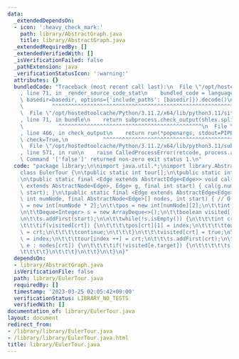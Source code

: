 ```yaml
---
data:
  _extendedDependsOn:
  - icon: ':heavy_check_mark:'
    path: library/AbstractGraph.java
    title: library/AbstractGraph.java
  _extendedRequiredBy: []
  _extendedVerifiedWith: []
  _isVerificationFailed: false
  _pathExtension: java
  _verificationStatusIcon: ':warning:'
  attributes: {}
  bundledCode: "Traceback (most recent call last):\n  File \"/opt/hostedtoolcache/Python/3.11.2/x64/lib/python3.11/site-packages/onlinejudge_verify/documentation/build.py\"\
    , line 71, in _render_source_code_stat\n    bundled_code = language.bundle(stat.path,\
    \ basedir=basedir, options={'include_paths': [basedir]}).decode()\n          \
    \         ^^^^^^^^^^^^^^^^^^^^^^^^^^^^^^^^^^^^^^^^^^^^^^^^^^^^^^^^^^^^^^^^^^^^^^^^^^^^^^^^^\n\
    \  File \"/opt/hostedtoolcache/Python/3.11.2/x64/lib/python3.11/site-packages/onlinejudge_verify/languages/user_defined.py\"\
    , line 71, in bundle\n    return subprocess.check_output(shlex.split(command))\n\
    \           ^^^^^^^^^^^^^^^^^^^^^^^^^^^^^^^^^^^^^^^^^^^^^\n  File \"/opt/hostedtoolcache/Python/3.11.2/x64/lib/python3.11/subprocess.py\"\
    , line 466, in check_output\n    return run(*popenargs, stdout=PIPE, timeout=timeout,\
    \ check=True,\n           ^^^^^^^^^^^^^^^^^^^^^^^^^^^^^^^^^^^^^^^^^^^^^^^^^^^^^^^^^\n\
    \  File \"/opt/hostedtoolcache/Python/3.11.2/x64/lib/python3.11/subprocess.py\"\
    , line 571, in run\n    raise CalledProcessError(retcode, process.args,\nsubprocess.CalledProcessError:\
    \ Command '['false']' returned non-zero exit status 1.\n"
  code: "package library;\n\nimport java.util.*;\nimport library.AbstractGraph;\n\n\
    class EulerTour {\n\tpublic static int tour[];\n\tpublic static int pos[][];\n\
    \n\tpublic static final <Edge extends AbstractEdge<Edge>> void cal(final AbstractGraph<?\
    \ extends AbstractNode<Edge>, Edge> g, final int start) { cal(g.numNode, g.nodes(),\
    \ start); }\n\tpublic static final <Edge extends AbstractEdge<Edge>> void cal(final\
    \ int numNode, final AbstractNode<Edge>[] nodes, int start) { // O(V)\n\t\ttour\
    \ = new int[numNode * 2];\n\t\tpos = new int[numNode][2];\n\t\tint index = 0;\n\
    \n\t\tDeque<Integer> s = new ArrayDeque<>();\n\t\tboolean visited[] = new boolean[numNode];\n\
    \n\t\ts.addFirst(start);\n\n\t\twhile(!s.isEmpty()) {\n\t\t\tint crt = s.removeFirst();\n\
    \t\t\tif(visited[crt]) {\n\t\t\t\tpos[crt][1] = index;\n\t\t\t\ttour[index ++]\
    \ = crt;\n\t\t\t\tcontinue;\n\t\t\t}\n\t\t\tvisited[crt] = true;\n\t\t\tpos[crt][0]\
    \ = index;\n\t\t\ttour[index ++] = crt;\n\t\t\ts.addFirst(crt);\n\t\t\tfor(Edge\
    \ e : nodes[crt]) {\n\t\t\t\tif(!visited[e.target]) {\n\t\t\t\t\ts.addFirst(e.target);\n\
    \t\t\t\t}\n\t\t\t}\n\t\t}\n\t}\n}"
  dependsOn:
  - library/AbstractGraph.java
  isVerificationFile: false
  path: library/EulerTour.java
  requiredBy: []
  timestamp: '2023-03-25 02:05:42+09:00'
  verificationStatus: LIBRARY_NO_TESTS
  verifiedWith: []
documentation_of: library/EulerTour.java
layout: document
redirect_from:
- /library/library/EulerTour.java
- /library/library/EulerTour.java.html
title: library/EulerTour.java
---
```

